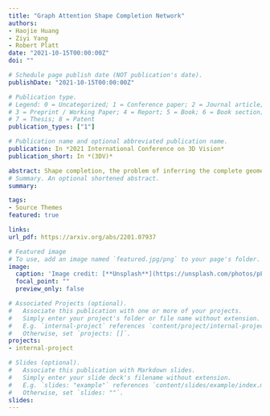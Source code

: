 ```yaml
---
title: "Graph Attention Shape Completion Network"
authors:
- Haojie Huang
- Ziyi Yang
- Robert Platt
date: "2021-10-15T00:00:00Z"
doi: ""

# Schedule page publish date (NOT publication's date).
publishDate: "2021-10-15T00:00:00Z"

# Publication type.
# Legend: 0 = Uncategorized; 1 = Conference paper; 2 = Journal article;
# 3 = Preprint / Working Paper; 4 = Report; 5 = Book; 6 = Book section;
# 7 = Thesis; 8 = Patent
publication_types: ["1"]

# Publication name and optional abbreviated publication name.
publication: In *2021 International Conference on 3D Vision*
publication_short: In *(3DV)*

abstract: Shape completion, the problem of inferring the complete geometry of an object given a partial point cloud, is an important problem in robotics and computer vision. This paper proposes the Graph Attention Shape Completion Network (GASCN), a novel neural network model that solves this problem. This model combines a graph-based model for encoding local point cloud information with an MLP-based architecture for encoding global information. For each completed point, our model infers the normal and extent of the local surface patch which is used to produce dense yet precise shape completions. We report experiments that demonstrate that GASCN outperforms standard shape completion methods on a standard benchmark drawn from the Shapenet dataset.
# Summary. An optional shortened abstract.
summary: 

tags:
- Source Themes
featured: true

links:
url_pdf: https://arxiv.org/abs/2201.07937

# Featured image
# To use, add an image named `featured.jpg/png` to your page's folder. 
image:
  caption: 'Image credit: [**Unsplash**](https://unsplash.com/photos/pLCdAaMFLTE)'
  focal_point: ""
  preview_only: false

# Associated Projects (optional).
#   Associate this publication with one or more of your projects.
#   Simply enter your project's folder or file name without extension.
#   E.g. `internal-project` references `content/project/internal-project/index.md`.
#   Otherwise, set `projects: []`.
projects:
- internal-project

# Slides (optional).
#   Associate this publication with Markdown slides.
#   Simply enter your slide deck's filename without extension.
#   E.g. `slides: "example"` references `content/slides/example/index.md`.
#   Otherwise, set `slides: ""`.
slides:
---
```



<!-- Markdown & HTML begins here  -->
